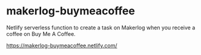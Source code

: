 # makerlog-buymeacoffee
Netlify serverless function to create a task on Makerlog when you receive a coffee on Buy Me A Coffee.

https://makerlog-buymeacoffee.netlify.com/
